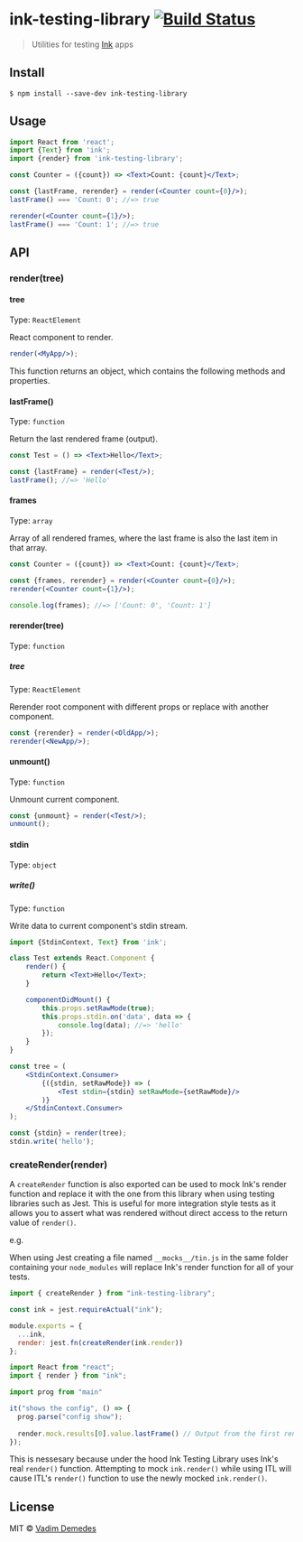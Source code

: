 # ink-testing-library [![Build Status](https://travis-ci.org/vadimdemedes/ink-testing-library.svg?branch=master)](https://travis-ci.org/vadimdemedes/ink-testing-library)

> Utilities for testing [Ink](https://github.com/vadimdemedes/ink) apps


## Install

```
$ npm install --save-dev ink-testing-library
```


## Usage

```jsx
import React from 'react';
import {Text} from 'ink';
import {render} from 'ink-testing-library';

const Counter = ({count}) => <Text>Count: {count}</Text>;

const {lastFrame, rerender} = render(<Counter count={0}/>);
lastFrame() === 'Count: 0'; //=> true

rerender(<Counter count={1}/>);
lastFrame() === 'Count: 1'; //=> true
```


## API

### render(tree)

#### tree

Type: `ReactElement`

React component to render.

```jsx
render(<MyApp/>);
```

This function returns an object, which contains the following methods and properties.

#### lastFrame()

Type: `function`

Return the last rendered frame (output).

```jsx
const Test = () => <Text>Hello</Text>;

const {lastFrame} = render(<Test/>);
lastFrame(); //=> 'Hello'
```

#### frames

Type: `array`

Array of all rendered frames, where the last frame is also the last item in that array.

```jsx
const Counter = ({count}) => <Text>Count: {count}</Text>;

const {frames, rerender} = render(<Counter count={0}/>);
rerender(<Counter count={1}/>);

console.log(frames); //=> ['Count: 0', 'Count: 1']
```

#### rerender(tree)

Type: `function`

##### tree

Type: `ReactElement`

Rerender root component with different props or replace with another component.

```jsx
const {rerender} = render(<OldApp/>);
rerender(<NewApp/>);
```

#### unmount()

Type: `function`

Unmount current component.

```jsx
const {unmount} = render(<Test/>);
unmount();
```

#### stdin

Type: `object`

##### write()

Type: `function`

Write data to current component's stdin stream.

```jsx
import {StdinContext, Text} from 'ink';

class Test extends React.Component {
	render() {
		return <Text>Hello</Text>;
	}

	componentDidMount() {
		this.props.setRawMode(true);
		this.props.stdin.on('data', data => {
			console.log(data); //=> 'hello'
		});
	}
}

const tree = (
	<StdinContext.Consumer>
		{({stdin, setRawMode}) => (
			<Test stdin={stdin} setRawMode={setRawMode}/>
		)}
	</StdinContext.Consumer>
);

const {stdin} = render(tree);
stdin.write('hello');
```

### createRender(render)

A `createRender` function is also exported can be used to mock Ink's render function and replace it with the one from this library when using testing libraries such as Jest. This is useful for more integration style tests as it allows you to assert what was rendered without direct access to the return value of `render()`.

e.g. 

When using Jest creating a file named `__mocks__/tin.js` in the same folder containing your `node_modules` will replace Ink's render function for all of your tests.

```jsx
import { createRender } from "ink-testing-library";

const ink = jest.requireActual("ink");

module.exports = {
  ...ink,
  render: jest.fn(createRender(ink.render))
};

```

```jsx
import React from "react";
import { render } from "ink";

import prog from "main"

it("shows the config", () => {
  prog.parse("config show");
  
  render.mock.results[0].value.lastFrame() // Output from the first render call
});
```

This is nessesary because under the hood Ink Testing Library uses Ink's real `render()` function. Attempting to mock `ink.render()` while using ITL will cause ITL's `render()` function to use the newly mocked `ink.render()`.

## License

MIT © [Vadim Demedes](https://github.com/vadimdemedes/ink-testing-library)
